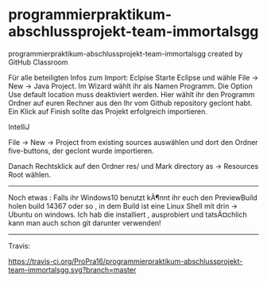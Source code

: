 # programmierpraktikum-abschlussprojekt-team-immortalsgg
programmierpraktikum-abschlussprojekt-team-immortalsgg created by GitHub Classroom

Für alle beteiligten Infos zum Import: Eclpise Starte Eclipse und wähle File -> New -> Java Project. Im Wizard wählt ihr als Namen Programm. Die Option Use default location muss deaktiviert werden. Hier wählt ihr den Programm Ordner auf euren Rechner aus den Ihr vom Github repository geclont habt. Ein Klick auf Finish sollte das Projekt erfolgreich importieren.

IntelliJ

File -> New -> Project from existing sources auswählen und dort den Ordner five-buttons, der geclont wurde importieren.

Danach Rechtsklick auf den Ordner res/ und Mark directory as -> Resources Root wählen.
____________________________________
Noch etwas :
Falls ihr Windows10 benutzt kÃ¶nnt ihr euch den PreviewBuild holen build 14367 oder so , in dem Build ist eine Linux Shell mit drin -> Ubuntu on windows.
Ich hab die installiert , ausprobiert und tatsÃ¤chlich kann man auch schon git darunter verwenden! 
_____________________________________
Travis:

https://travis-ci.org/ProPra16/programmierpraktikum-abschlussprojekt-team-immortalsgg.svg?branch=master
